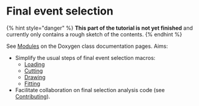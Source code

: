 # Final event selection

{% hint style="danger" %}
**This part of the tutorial is not yet finished** and currently only contains a rough sketch of the contents.
{% endhint %}

See [Modules](https://redeboer.github.io/BOSS_Afterburner/group__BOSS__Afterburner.html) on the Doxygen class documentation pages. Aims:

* Simplify the usual steps of final event selection macros:
  * [Loading](loading.md)
  * [Cutting](cutting.md)
  * [Drawing](drawing.md)
  * [Fitting](fitting.md)
* Facilitate collaboration on final selection analysis code \(see [Contributing](../contributing.md)\).

